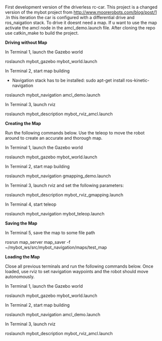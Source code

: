 First development version of the driverless rc-car. This project is a changed version of the mybot project from http://www.moorerobots.com/blog/post/1 .In this iteration the car is configured with a differential drive and ros_naigation stack. 
To drive it doesnt need a map. If u want to use the map activate the amcl node in the amcl_demo.launch file.
After cloning the repo use catkin_make to build the project.
 
**Driving without Map** 

In Terminal 1, launch the Gazebo world

roslaunch mybot_gazebo mybot_world.launch


In Terminal 2, start map building
- Navigation stack has to be installed: sudo apt-get install ros-kinetic-navigation

roslaunch mybot_navigation amcl_demo.launch


In Terminal 3, launch rviz

roslaunch mybot_description mybot_rviz_amcl.launch
 
 
**Creating the Map**

Run the following commands below. Use the teleop to move the robot around to create an accurate and thorough map.

In Terminal 1, launch the Gazebo world

roslaunch mybot_gazebo mybot_world.launch

In Terminal 2, start map building

roslaunch mybot_navigation gmapping_demo.launch


In Terminal 3, launch rviz and set the following parameters:

roslaunch mybot_description mybot_rviz_gmapping.launch


In Terminal 4, start teleop

roslaunch mybot_navigation mybot_teleop.launch


**Saving the Map**

In Terminal 5, save the map to some file path

rosrun map_server map_saver -f ~/mybot_ws/src/mybot_navigation/maps/test_map


**Loading the Map**

Close all previous terminals and run the following commands below. Once loaded, use rviz to set navigation waypoints and the robot should move autonomously.

In Terminal 1, launch the Gazebo world

roslaunch mybot_gazebo mybot_world.launch


In Terminal 2, start map building

roslaunch mybot_navigation amcl_demo.launch


In Terminal 3, launch rviz

roslaunch mybot_description mybot_rviz_amcl.launch
